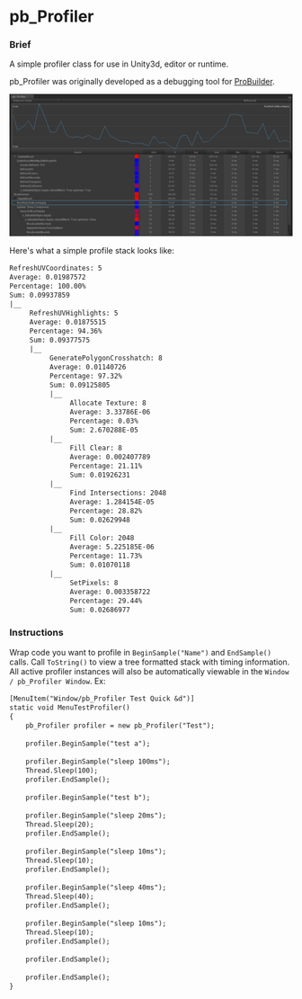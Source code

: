 pb_Profiler
===========

### Brief

A simple profiler class for use in Unity3d, editor or runtime.

pb_Profiler was originally developed as a debugging tool for [ProBuilder](http://www.protoolsforunity3d.com/probuilder/).

![](pb_profiler.png?raw=true)

Here's what a simple profile stack looks like:

	RefreshUVCoordinates: 5
	Average: 0.01987572
	Percentage: 100.00%
	Sum: 0.09937859
	|__
	     RefreshUVHighlights: 5
	     Average: 0.01875515
	     Percentage: 94.36%
	     Sum: 0.09377575
	     |__
	          GeneratePolygonCrosshatch: 8
	          Average: 0.01140726
	          Percentage: 97.32%
	          Sum: 0.09125805
	          |__
	               Allocate Texture: 8
	               Average: 3.33786E-06
	               Percentage: 0.03%
	               Sum: 2.670288E-05
	          |__
	               Fill Clear: 8
	               Average: 0.002407789
	               Percentage: 21.11%
	               Sum: 0.01926231
	          |__
	               Find Intersections: 2048
	               Average: 1.284154E-05
	               Percentage: 28.82%
	               Sum: 0.02629948
	          |__
	               Fill Color: 2048
	               Average: 5.225185E-06
	               Percentage: 11.73%
	               Sum: 0.01070118
	          |__
	               SetPixels: 8
	               Average: 0.003358722
	               Percentage: 29.44%
	               Sum: 0.02686977


### Instructions

Wrap code you want to profile in `BeginSample("Name")` and `EndSample()` calls.  Call `ToString()` to view a tree formatted stack with timing information.  All active profiler instances will also be automatically viewable in the `Window / pb_Profiler Window`.  Ex:

	[MenuItem("Window/pb_Profiler Test Quick &d")]
	static void MenuTestProfiler()
	{
		pb_Profiler profiler = new pb_Profiler("Test");

		profiler.BeginSample("test a");

		profiler.BeginSample("sleep 100ms");
		Thread.Sleep(100);
		profiler.EndSample();

		profiler.BeginSample("test b");

		profiler.BeginSample("sleep 20ms");
		Thread.Sleep(20);
		profiler.EndSample();

		profiler.BeginSample("sleep 10ms");
		Thread.Sleep(10);
		profiler.EndSample();

		profiler.BeginSample("sleep 40ms");
		Thread.Sleep(40);
		profiler.EndSample();

		profiler.BeginSample("sleep 10ms");
		Thread.Sleep(10);
		profiler.EndSample();

		profiler.EndSample();

		profiler.EndSample();
	}
